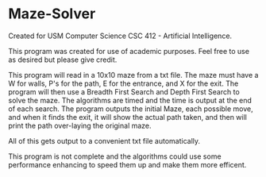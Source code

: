 # Maze-Solver

Created for USM Computer Science CSC 412 - Artificial Intelligence. 

This program was created for use of academic purposes. Feel free to use as desired but please give credit. 

This program will read in a 10x10 maze from a txt file. The maze must have a W for walls, P's for the path, E for the entrance, and X for the exit. The program will then use a Breadth First Search and Depth First Search to solve the maze. The algorithms are timed and the time is output at the end of each search. The program outputs the initial Maze, each possible move, and when it finds the exit, it will show the actual path taken, and then will print the path over-laying the original maze. 

All of this gets output to a convenient txt file automatically. 

This program is not complete and the algorithms could use some performance enhancing to speed them up and make them more efficent. 



